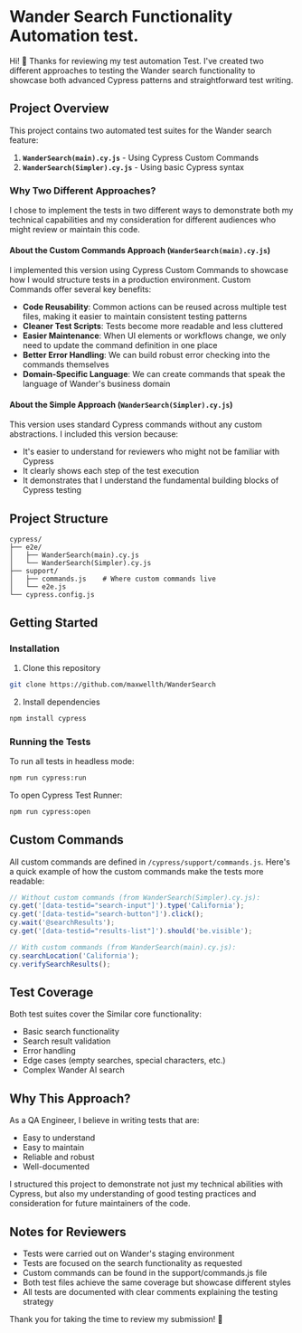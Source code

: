 # Wander Search Functionality Automation test.

Hi! 👋 Thanks for reviewing my test automation Test. I've created two different approaches to testing the Wander search functionality to showcase both advanced Cypress patterns and straightforward test writing.

## Project Overview

This project contains two automated test suites for the Wander search feature:

1. **`WanderSearch(main).cy.js`** - Using Cypress Custom Commands
2. **`WanderSearch(Simpler).cy.js`** - Using basic Cypress syntax

### Why Two Different Approaches?

I chose to implement the tests in two different ways to demonstrate both my technical capabilities and my consideration for different audiences who might review or maintain this code.

#### About the Custom Commands Approach (`WanderSearch(main).cy.js`)
I implemented this version using Cypress Custom Commands to showcase how I would structure tests in a production environment. Custom Commands offer several key benefits:

- **Code Reusability**: Common actions can be reused across multiple test files, making it easier to maintain consistent testing patterns
- **Cleaner Test Scripts**: Tests become more readable and less cluttered
- **Easier Maintenance**: When UI elements or workflows change, we only need to update the command definition in one place
- **Better Error Handling**: We can build robust error checking into the commands themselves
- **Domain-Specific Language**: We can create commands that speak the language of Wander's business domain

#### About the Simple Approach (`WanderSearch(Simpler).cy.js`)
This version uses standard Cypress commands without any custom abstractions. I included this version because:
- It's easier to understand for reviewers who might not be familiar with Cypress
- It clearly shows each step of the test execution
- It demonstrates that I understand the fundamental building blocks of Cypress testing

## Project Structure
```
cypress/
├── e2e/
│   ├── WanderSearch(main).cy.js
│   └── WanderSearch(Simpler).cy.js
├── support/
│   ├── commands.js    # Where custom commands live
│   └── e2e.js
└── cypress.config.js
```

## Getting Started

### Installation
1. Clone this repository
```bash
git clone https://github.com/maxwellth/WanderSearch
```

2. Install dependencies
```bash
npm install cypress
```

### Running the Tests
To run all tests in headless mode:
```bash
npm run cypress:run
```

To open Cypress Test Runner:
```bash
npm run cypress:open
```

## Custom Commands
All custom commands are defined in `/cypress/support/commands.js`. Here's a quick example of how the custom commands make the tests more readable:

```javascript
// Without custom commands (from WanderSearch(Simpler).cy.js):
cy.get('[data-testid="search-input"]').type('California');
cy.get('[data-testid="search-button"]').click();
cy.wait('@searchResults');
cy.get('[data-testid="results-list"]').should('be.visible');

// With custom commands (from WanderSearch(main).cy.js):
cy.searchLocation('California');
cy.verifySearchResults();
```

## Test Coverage
Both test suites cover the Similar core functionality:
- Basic search functionality
- Search result validation
- Error handling
- Edge cases (empty searches, special characters, etc.)
- Complex Wander AI search

## Why This Approach?
As a QA Engineer, I believe in writing tests that are:
- Easy to understand
- Easy to maintain
- Reliable and robust
- Well-documented

I structured this project to demonstrate not just my technical abilities with Cypress, but also my understanding of good testing practices and consideration for future maintainers of the code.


## Notes for Reviewers
- Tests were carried out on Wander's staging environment
- Tests are focused on the search functionality as requested
- Custom commands can be found in the support/commands.js file
- Both test files achieve the same coverage but showcase different styles
- All tests are documented with clear comments explaining the testing strategy

Thank you for taking the time to review my submission! 🙏

